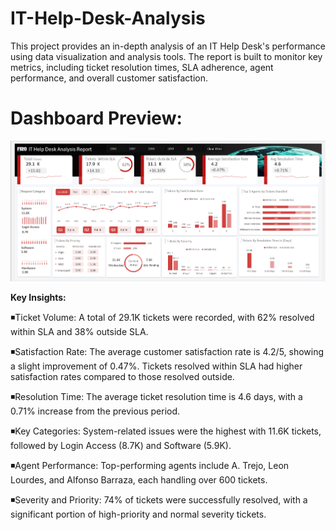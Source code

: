 # IT-Help-Desk-Analysis
This project provides an in-depth analysis of an IT Help Desk's performance using data visualization and analysis tools. The report is built to monitor key metrics, including ticket resolution times, SLA adherence, agent performance, and overall customer satisfaction.


# Dashboard Preview:
![Alt Text](https://github.com/rashi-tiwari21/logos/blob/main/it%20help%20desk.png)


**Key Insights:**

◾Ticket Volume: A total of 29.1K tickets were recorded, with 62% resolved within SLA and 38% outside SLA.

◾Satisfaction Rate: The average customer satisfaction rate is 4.2/5, showing a slight improvement of 0.47%. Tickets resolved within SLA had higher satisfaction rates compared to those resolved outside.

◾Resolution Time: The average ticket resolution time is 4.6 days, with a 0.71% increase from the previous period.

◾Key Categories: System-related issues were the highest with 11.6K tickets, followed by Login Access (8.7K) and Software (5.9K).

◾Agent Performance: Top-performing agents include A. Trejo, Leon Lourdes, and Alfonso Barraza, each handling over 600 tickets.

◾Severity and Priority: 74% of tickets were successfully resolved, with a significant portion of high-priority and normal severity tickets.

